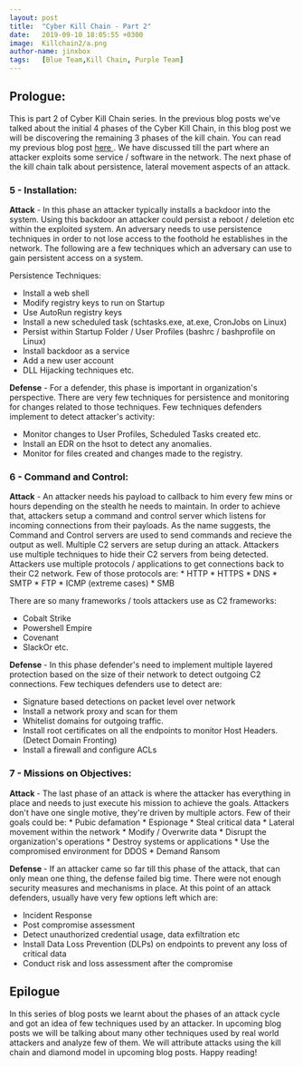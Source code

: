 ```yaml
---
layout: post
title:  "Cyber Kill Chain - Part 2"
date:   2019-09-10 18:05:55 +0300
image:  Killchain2/a.png
author-name: jinxbox
tags:   [Blue Team,Kill Chain, Purple Team]
---
```



<h2>Prologue:</h2>
This is part 2 of Cyber Kill Chain series. In the previous blog posts we've talked about the initial 4 phases of the Cyber Kill Chain, in this blog post we will be discovering the remaining 3 phases of the kill chain. You can read my previous blog post <a href="https://redteamzone.com/part1-CyberKillChain/"> here </a>. We have discussed till the part where an attacker exploits some service / software in the network. The next phase of the kill chain talk about persistence, lateral movement aspects of an attack.


<h3> 5 - Installation:</h3>
<b>Attack</b> - In  this phase an attacker typically installs a backdoor into the system. Using this backdoor an attacker could persist a reboot / deletion etc within the exploited system.
An adversary needs to use persistence techniques in order to not lose access to the foothold he establishes in the network. The following are a few techniques which an adversary can use to gain persistent access on a system.

Persistence Techniques:
* Install a web shell
* Modify registry keys to run on Startup
* Use AutoRun registry keys
* Install a new scheduled task (schtasks.exe, at.exe, CronJobs on Linux)
* Persist within Startup Folder / User Profiles (bashrc / bashprofile on Linux)
* Install backdoor as a service
* Add a new user account
* DLL Hijacking techniques etc.


<b>Defense</b> - For a defender, this phase is important in organization's perspective. There are very few techniques for persistence and monitoring for changes related to those techniques. Few techniques defenders implement to detect attacker's activity:
* Monitor changes to User Profiles, Scheduled Tasks created etc.
* Install an EDR on the hsot to detect any anomalies.
* Monitor for files created and changes made to the registry.


<h3> 6 - Command and Control: </h3>
<b>Attack</b> - An attacker needs his payload to callback to him every few mins or hours depending on the stealth he needs to maintain. In order to achieve that, attackers setup a command and control server which listens for incoming connections from their payloads. As the name suggests, the Command and Control servers are used to send commands and recieve the output as well. Multiple C2 servers are setup during an attack. Attackers use multiple techniques to hide their C2 servers from being detected. Attackers use multiple protocols / applications to get connections back to their C2 network. Few of those protocols are:
* HTTP
* HTTPS
* DNS
* SMTP
* FTP
* ICMP (extreme cases)
* SMB

There are so many frameworks / tools attackers use as C2 frameworks:
* Cobalt Strike
* Powershell Empire
* Covenant
* SlackOr etc.

<b> Defense </b> - In this phase defender's need to implement multiple layered protection based on the size of their network to detect outgoing C2 connections. Few techiques defenders use to detect are:
* Signature based detections on packet level over network
* Install a network proxy and scan for them
* Whitelist domains for outgoing traffic.
* Install root certificates on all the endpoints to monitor Host Headers. (Detect Domain Fronting)
* Install a firewall and configure ACLs

<h3> 7 - Missions on Objectives: </h3>
<b> Attack </b> - The last phase of an attack is where the attacker has everything in place and needs to just execute his mission to achieve the goals. Attackers don't have one single motive, they're driven by multiple actors. Few of their goals could be:
* Pubic defamation
* Espionage
* Steal critical data
* Lateral movement within the network
* Modify / Overwrite data
* Disrupt the organization's operations
* Destroy systems or applications
* Use the compromised environment for DDOS
* Demand Ransom


<b> Defense </b> - If an attacker came so far till this phase of the attack, that can only mean one thing, the defense failed big time. There were not enough security measures and mechanisms in place. At this point of an attack defenders, usually have very few options left which are:
* Incident Response
* Post compromise assessment
* Detect unauthorized credential usage, data exfiltration etc
* Install Data Loss Prevention (DLPs) on endpoints to prevent any loss of critical data
* Conduct risk and loss assessment after the compromise


<h2> Epilogue </h2>
In this series of blog posts we learnt about the phases of an attack cycle and got an idea of few techniques used by an attacker. In upcoming blog posts we will be talking about many other techniques used by real world attackers and analyze few of them. We will attribute attacks using the kill chain and diamond model in upcoming blog posts. Happy reading!
